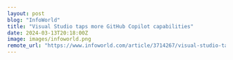 ```yaml
---
layout: post
blog: "InfoWorld"
title: "Visual Studio taps more GitHub Copilot capabilities"
date: 2024-03-13T20:18:00Z
image: images/infoworld.png
remote_url: "https://www.infoworld.com/article/3714267/visual-studio-taps-more-github-copilot-capabilities.html#tk.rss_applicationdevelopment"
---
```

